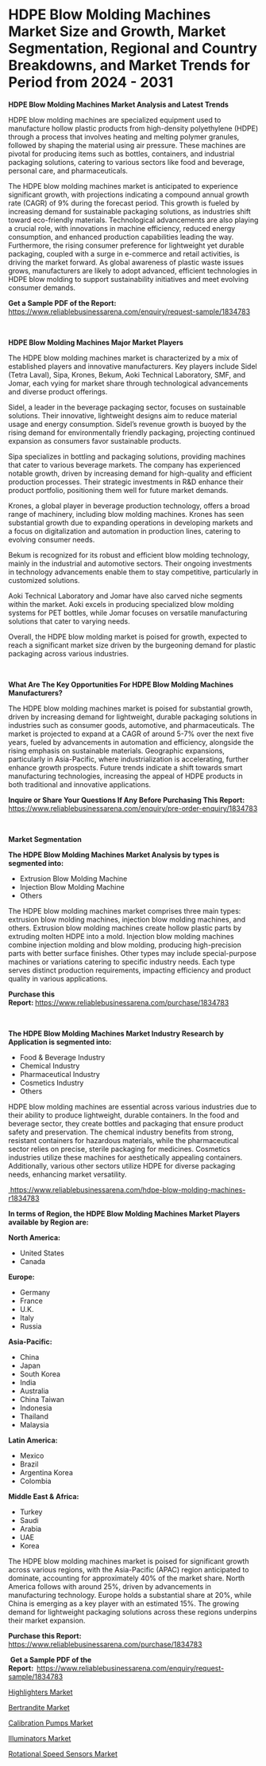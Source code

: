 <p><h1>HDPE Blow Molding Machines Market Size and Growth, Market Segmentation, Regional and Country Breakdowns, and Market Trends for Period from 2024 -  2031</h1></p><p><strong>HDPE Blow Molding Machines Market Analysis and Latest Trends</strong></p>
<p><p>HDPE blow molding machines are specialized equipment used to manufacture hollow plastic products from high-density polyethylene (HDPE) through a process that involves heating and melting polymer granules, followed by shaping the material using air pressure. These machines are pivotal for producing items such as bottles, containers, and industrial packaging solutions, catering to various sectors like food and beverage, personal care, and pharmaceuticals.</p><p>The HDPE blow molding machines market is anticipated to experience significant growth, with projections indicating a compound annual growth rate (CAGR) of 9% during the forecast period. This growth is fueled by increasing demand for sustainable packaging solutions, as industries shift toward eco-friendly materials. Technological advancements are also playing a crucial role, with innovations in machine efficiency, reduced energy consumption, and enhanced production capabilities leading the way. Furthermore, the rising consumer preference for lightweight yet durable packaging, coupled with a surge in e-commerce and retail activities, is driving the market forward. As global awareness of plastic waste issues grows, manufacturers are likely to adopt advanced, efficient technologies in HDPE blow molding to support sustainability initiatives and meet evolving consumer demands.</p></p>
<p><strong>Get a Sample PDF of the Report:&nbsp;</strong> <a href="https://www.reliablebusinessarena.com/enquiry/request-sample/1834783?utm_campaign=1480&utm_medium=2&utm_source=Github&utm_content=ia&utm_term=16102024&utm_id=hdpe-blow-molding-machines">https://www.reliablebusinessarena.com/enquiry/request-sample/1834783</a></p>
<p>&nbsp;</p>
<p><strong>HDPE Blow Molding Machines Major Market Players</strong></p>
<p><p>The HDPE blow molding machines market is characterized by a mix of established players and innovative manufacturers. Key players include Sidel (Tetra Laval), Sipa, Krones, Bekum, Aoki Technical Laboratory, SMF, and Jomar, each vying for market share through technological advancements and diverse product offerings.</p><p>Sidel, a leader in the beverage packaging sector, focuses on sustainable solutions. Their innovative, lightweight designs aim to reduce material usage and energy consumption. Sidel’s revenue growth is buoyed by the rising demand for environmentally friendly packaging, projecting continued expansion as consumers favor sustainable products.</p><p>Sipa specializes in bottling and packaging solutions, providing machines that cater to various beverage markets. The company has experienced notable growth, driven by increasing demand for high-quality and efficient production processes. Their strategic investments in R&D enhance their product portfolio, positioning them well for future market demands.</p><p>Krones, a global player in beverage production technology, offers a broad range of machinery, including blow molding machines. Krones has seen substantial growth due to expanding operations in developing markets and a focus on digitalization and automation in production lines, catering to evolving consumer needs.</p><p>Bekum is recognized for its robust and efficient blow molding technology, mainly in the industrial and automotive sectors. Their ongoing investments in technology advancements enable them to stay competitive, particularly in customized solutions.</p><p>Aoki Technical Laboratory and Jomar have also carved niche segments within the market. Aoki excels in producing specialized blow molding systems for PET bottles, while Jomar focuses on versatile manufacturing solutions that cater to varying needs.</p><p>Overall, the HDPE blow molding market is poised for growth, expected to reach a significant market size driven by the burgeoning demand for plastic packaging across various industries.</p></p>
<p>&nbsp;</p>
<p><strong>What Are The Key Opportunities For HDPE Blow Molding Machines Manufacturers?</strong></p>
<p><p>The HDPE blow molding machines market is poised for substantial growth, driven by increasing demand for lightweight, durable packaging solutions in industries such as consumer goods, automotive, and pharmaceuticals. The market is projected to expand at a CAGR of around 5-7% over the next five years, fueled by advancements in automation and efficiency, alongside the rising emphasis on sustainable materials. Geographic expansions, particularly in Asia-Pacific, where industrialization is accelerating, further enhance growth prospects. Future trends indicate a shift towards smart manufacturing technologies, increasing the appeal of HDPE products in both traditional and innovative applications.</p></p>
<p><strong>Inquire or Share Your Questions If Any Before Purchasing This Report:</strong> <a href="https://www.reliablebusinessarena.com/enquiry/pre-order-enquiry/1834783?utm_campaign=1480&utm_medium=2&utm_source=Github&utm_content=ia&utm_term=16102024&utm_id=hdpe-blow-molding-machines">https://www.reliablebusinessarena.com/enquiry/pre-order-enquiry/1834783</a></p>
<p>&nbsp;</p>
<p><strong>Market Segmentation</strong></p>
<p><strong>The HDPE Blow Molding Machines Market Analysis by types is segmented into:</strong></p>
<p><ul><li>Extrusion Blow Molding Machine</li><li>Injection Blow Molding Machine</li><li>Others</li></ul></p>
<p><p>The HDPE blow molding machines market comprises three main types: extrusion blow molding machines, injection blow molding machines, and others. Extrusion blow molding machines create hollow plastic parts by extruding molten HDPE into a mold. Injection blow molding machines combine injection molding and blow molding, producing high-precision parts with better surface finishes. Other types may include special-purpose machines or variations catering to specific industry needs. Each type serves distinct production requirements, impacting efficiency and product quality in various applications.</p></p>
<p><strong>Purchase this Report:&nbsp;</strong><a href="https://www.reliablebusinessarena.com/purchase/1834783?utm_campaign=1480&utm_medium=2&utm_source=Github&utm_content=ia&utm_term=16102024&utm_id=hdpe-blow-molding-machines">https://www.reliablebusinessarena.com/purchase/1834783</a></p>
<p>&nbsp;</p>
<p><strong>The HDPE Blow Molding Machines Market Industry Research by Application is segmented into:</strong></p>
<p><ul><li>Food & Beverage Industry</li><li>Chemical Industry</li><li>Pharmaceutical Industry</li><li>Cosmetics Industry</li><li>Others</li></ul></p>
<p><p>HDPE blow molding machines are essential across various industries due to their ability to produce lightweight, durable containers. In the food and beverage sector, they create bottles and packaging that ensure product safety and preservation. The chemical industry benefits from strong, resistant containers for hazardous materials, while the pharmaceutical sector relies on precise, sterile packaging for medicines. Cosmetics industries utilize these machines for aesthetically appealing containers. Additionally, various other sectors utilize HDPE for diverse packaging needs, enhancing market versatility.</p></p>
<p><a href="https://www.reliablebusinessarena.com/hdpe-blow-molding-machines-r1834783?utm_campaign=1480&utm_medium=2&utm_source=Github&utm_content=ia&utm_term=16102024&utm_id=hdpe-blow-molding-machines">&nbsp;https://www.reliablebusinessarena.com/hdpe-blow-molding-machines-r1834783</a></p>
<p><strong>In terms of Region, the HDPE Blow Molding Machines Market Players available by Region are:</strong></p>
<p>
    <p> <strong> North America: </strong>
        <ul>
            <li>United States</li>
            <li>Canada</li>
        </ul>
        </p> 
    <p> <strong> Europe: </strong>
        <ul>
            <li>Germany</li>
            <li>France</li>
            <li>U.K.</li>
            <li>Italy</li>
            <li>Russia</li>
        </ul>
        </p> 
    <p> <strong> Asia-Pacific: </strong>
        <ul>
            <li>China</li>
            <li>Japan</li>
            <li>South Korea</li>
            <li>India</li>
            <li>Australia</li>
            <li>China Taiwan</li>
            <li>Indonesia</li>
            <li>Thailand</li>
            <li>Malaysia</li>
        </ul>
        </p> 
    <p> <strong> Latin America: </strong>
        <ul>
            <li>Mexico</li>
            <li>Brazil</li>
            <li>Argentina Korea</li>
            <li>Colombia</li>
        </ul>
        </p> 
    <p> <strong> Middle East & Africa: </strong>
        <ul>
            <li>Turkey</li>
            <li>Saudi</li>
            <li>Arabia</li>
            <li>UAE</li>
            <li>Korea</li>
        </ul>
    </p>
    </p>
<p><p>The HDPE blow molding machines market is poised for significant growth across various regions, with the Asia-Pacific (APAC) region anticipated to dominate, accounting for approximately 40% of the market share. North America follows with around 25%, driven by advancements in manufacturing technology. Europe holds a substantial share at 20%, while China is emerging as a key player with an estimated 15%. The growing demand for lightweight packaging solutions across these regions underpins their market expansion.</p></p>
<p><strong>Purchase this Report: </strong><a href="https://www.reliablebusinessarena.com/purchase/1834783?utm_campaign=1480&utm_medium=2&utm_source=Github&utm_content=ia&utm_term=16102024&utm_id=hdpe-blow-molding-machines">https://www.reliablebusinessarena.com/purchase/1834783</a></p>
<p>&nbsp;<strong>Get a Sample PDF of the Report:&nbsp;&nbsp;</strong><a href="https://www.reliablebusinessarena.com/enquiry/request-sample/1834783?utm_campaign=1480&utm_medium=2&utm_source=Github&utm_content=ia&utm_term=16102024&utm_id=hdpe-blow-molding-machines">https://www.reliablebusinessarena.com/enquiry/request-sample/1834783</a></p>
<p><strong></strong></p>
<p><p><a href="https://www.linkedin.com/pulse/highlighters-market-emerging-trends-future-prospects-period-ws5ge?trk=public_post_embed_feed-article-content&utm_campaign=1480&utm_medium=2&utm_source=Github&utm_content=ia&utm_term=16102024&utm_id=hdpe-blow-molding-machines">Highlighters Market</a></p><p><a href="https://www.linkedin.com/pulse/bertrandite-industry-sector-new-technologies-market-impact-bpaie?trk=public_post_embed_feed-article-content&utm_campaign=1480&utm_medium=2&utm_source=Github&utm_content=ia&utm_term=16102024&utm_id=hdpe-blow-molding-machines">Bertrandite Market</a></p><p><a href="https://www.linkedin.com/pulse/global-calibration-pumps-market-product-types-applications-c34ue?trk=public_post_embed_feed-article-content&utm_campaign=1480&utm_medium=2&utm_source=Github&utm_content=ia&utm_term=16102024&utm_id=hdpe-blow-molding-machines">Calibration Pumps Market</a></p><p><a href="https://www.linkedin.com/pulse/illuminators-sector-surge-85-growth-roadmap-2031-resource-insight-qjh8e?trk=public_post_embed_feed-article-content&utm_campaign=1480&utm_medium=2&utm_source=Github&utm_content=ia&utm_term=16102024&utm_id=hdpe-blow-molding-machines">Illuminators Market</a></p><p><a href="https://www.linkedin.com/pulse/rotational-speed-sensors-market-global-regional-analysis-9fove?trk=public_post_embed_feed-article-content&utm_campaign=1480&utm_medium=2&utm_source=Github&utm_content=ia&utm_term=16102024&utm_id=hdpe-blow-molding-machines">Rotational Speed Sensors Market</a></p></p>